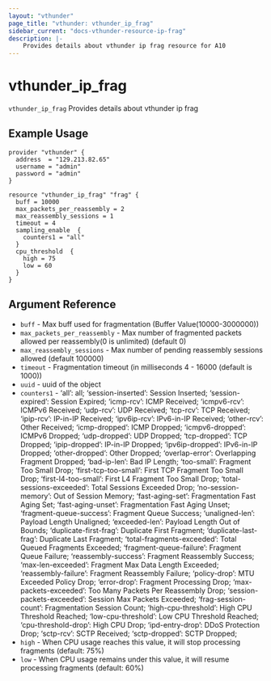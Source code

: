 ```yaml
---
layout: "vthunder"
page_title: "vthunder: vthunder_ip_frag"
sidebar_current: "docs-vthunder-resource-ip-frag"
description: |-
	Provides details about vthunder ip frag resource for A10
---
```


# vthunder\_ip\_frag

`vthunder_ip_frag` Provides details about vthunder ip frag
## Example Usage


```hcl
provider "vthunder" {
  address  = "129.213.82.65"
  username = "admin"
  password = "admin"
}

resource "vthunder_ip_frag" "frag" {
  buff = 10000
  max_packets_per_reassembly = 2
  max_reassembly_sessions = 1
  timeout = 4
  sampling_enable  {
    counters1 = "all"
  }
  cpu_threshold  {
    high = 75
    low = 60
  }
}
```

## Argument Reference

* `buff` - Max buff used for fragmentation (Buffer Value(10000-3000000))
* `max_packets_per_reassembly` - Max number of fragmented packets allowed per reassembly(0 is unlimited) (default 0)
* `max_reassembly_sessions` - Max number of pending reassembly sessions allowed (default 100000)
* `timeout` - Fragmentation timeout (in milliseconds 4 - 16000 (default is 1000))
* `uuid` - uuid of the object
* `counters1` - ‘all’: all; ‘session-inserted’: Session Inserted; ‘session-expired’: Session Expired; ‘icmp-rcv’: ICMP Received; ‘icmpv6-rcv’: ICMPv6 Received; ‘udp-rcv’: UDP Received; ‘tcp-rcv’: TCP Received; ‘ipip-rcv’: IP-in-IP Received; ‘ipv6ip-rcv’: IPv6-in-IP Received; ‘other-rcv’: Other Received; ‘icmp-dropped’: ICMP Dropped; ‘icmpv6-dropped’: ICMPv6 Dropped; ‘udp-dropped’: UDP Dropped; ‘tcp-dropped’: TCP Dropped; ‘ipip-dropped’: IP-in-IP Dropped; ‘ipv6ip-dropped’: IPv6-in-IP Dropped; ‘other-dropped’: Other Dropped; ‘overlap-error’: Overlapping Fragment Dropped; ‘bad-ip-len’: Bad IP Length; ‘too-small’: Fragment Too Small Drop; ‘first-tcp-too-small’: First TCP Fragment Too Small Drop; ‘first-l4-too-small’: First L4 Fragment Too Small Drop; ‘total-sessions-exceeded’: Total Sessions Exceeded Drop; ‘no-session-memory’: Out of Session Memory; ‘fast-aging-set’: Fragmentation Fast Aging Set; ‘fast-aging-unset’: Fragmentation Fast Aging Unset; ‘fragment-queue-success’: Fragment Queue Success; ‘unaligned-len’: Payload Length Unaligned; ‘exceeded-len’: Payload Length Out of Bounds; ‘duplicate-first-frag’: Duplicate First Fragment; ‘duplicate-last-frag’: Duplicate Last Fragment; ‘total-fragments-exceeded’: Total Queued Fragments Exceeded; ‘fragment-queue-failure’: Fragment Queue Failure; ‘reassembly-success’: Fragment Reassembly Success; ‘max-len-exceeded’: Fragment Max Data Length Exceeded; ‘reassembly-failure’: Fragment Reassembly Failure; ‘policy-drop’: MTU Exceeded Policy Drop; ‘error-drop’: Fragment Processing Drop; ‘max-packets-exceeded’: Too Many Packets Per Reassembly Drop; ‘session-packets-exceeded’: Session Max Packets Exceeded; ‘frag-session-count’: Fragmentation Session Count; ‘high-cpu-threshold’: High CPU Threshold Reached; ‘low-cpu-threshold’: Low CPU Threshold Reached; ‘cpu-threshold-drop’: High CPU Drop; ‘ipd-entry-drop’: DDoS Protection Drop; ‘sctp-rcv’: SCTP Received; ‘sctp-dropped’: SCTP Dropped;
* `high` - When CPU usage reaches this value, it will stop processing fragments (default: 75%)
* `low` - When CPU usage remains under this value, it will resume processing fragments (default: 60%)

